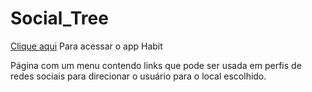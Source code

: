 # Social_Tree

<p><a href="https://yantvrs.github.io/Social_Tree/index.html">Clique aqui</a> Para acessar o app Habit</p>

 Página com um menu contendo links que pode ser usada em perfis de redes sociais para direcionar o usuário para o local escolhido.
